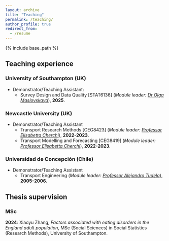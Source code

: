 ```yaml
---
layout: archive
title: "Teaching"
permalink: /teaching/
author_profile: true
redirect_from:
  - /resume
---
```


{% include base_path %}

## Teaching experience

### University of Southampton (UK)
* Demonstrator/Teaching Assistant:
  * Survey Design and Data Quality [STAT6136] (*Module leader: [Dr Olga Maslovskaya](https://www.southampton.ac.uk/people/5wzzpw/doctor-olga-maslovskaya)*), **2025**.

### Newcastle University (UK)
* Demonstrator/Teaching Assistant
  * Transport Research Methods [CEG8423] (*Module leader: [Professor Elisabetta Cherchi](https://nyuad.nyu.edu/en/academics/divisions/engineering/faculty/elisabetta-cherchi.html)*), **2022-2023**.
  * Transport Modelling and Forecasting [CEG8419] (*Module leader: [Professor Elisabetta Cherchi](https://nyuad.nyu.edu/en/academics/divisions/engineering/faculty/elisabetta-cherchi.html)*), **2022-2023**.

### Universidad de Concepción (Chile)
* Demonstrator/Teaching Assistant
  * Transport Engineering (*Module leader: [Professor Alejandro Tudela](https://fi.udec.cl/academicos/alejandro-tudela-r/)*), **2005–2006**.



## Thesis supervision

### MSc

**2024**: Xiaoyu Zhang, *Factors associated with eating disorders in the England adult population*, MSc (Social Sciences) in Social Statistics (Research Methods), University of Southampton. 
